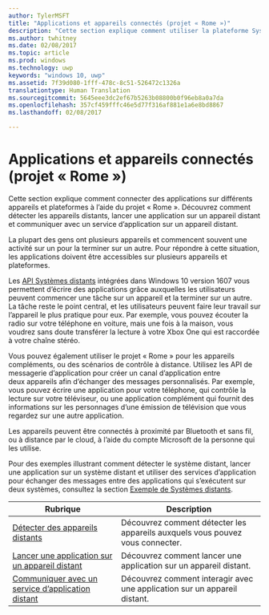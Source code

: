 ```yaml
---
author: TylerMSFT
title: "Applications et appareils connectés (projet « Rome »)"
description: "Cette section explique comment utiliser la plateforme Systèmes distants pour identifier les appareils distants, lancer une application sur un appareil distant et communiquer avec un service d’application sur un appareil distant."
ms.author: twhitney
ms.date: 02/08/2017
ms.topic: article
ms.prod: windows
ms.technology: uwp
keywords: "windows 10, uwp"
ms.assetid: 7f39d080-1fff-478c-8c51-526472c1326a
translationtype: Human Translation
ms.sourcegitcommit: 5645eee3dc2ef67b5263b08800b0f96eb8a0a7da
ms.openlocfilehash: 357cf459fffc46e5d77f316af881e1a6e8bd8867
ms.lasthandoff: 02/08/2017

---
```


# <a name="connected-apps-and-devices-project-rome"></a>Applications et appareils connectés (projet « Rome »)

Cette section explique comment connecter des applications sur différents appareils et plateformes à l’aide du projet « Rome ». Découvrez comment détecter les appareils distants, lancer une application sur un appareil distant et communiquer avec un service d’application sur un appareil distant.

La plupart des gens ont plusieurs appareils et commencent souvent une activité sur un pour la terminer sur un autre. Pour répondre à cette situation, les applications doivent être accessibles sur plusieurs appareils et plateformes.

Les [API Systèmes distants](https://msdn.microsoft.com/library/windows/apps/Windows.System.RemoteSystems) intégrées dans Windows 10 version 1607 vous permettent d’écrire des applications grâce auxquelles les utilisateurs peuvent commencer une tâche sur un appareil et la terminer sur un autre. La tâche reste le point central, et les utilisateurs peuvent faire leur travail sur l’appareil le plus pratique pour eux. Par exemple, vous pouvez écouter la radio sur votre téléphone en voiture, mais une fois à la maison, vous voudrez sans doute transférer la lecture à votre Xbox One qui est raccordée à votre chaîne stéréo.

Vous pouvez également utiliser le projet « Rome » pour les appareils compléments, ou des scénarios de contrôle à distance. Utilisez les API de messagerie d’application pour créer un canal d’application entre deux appareils afin d’échanger des messages personnalisés. Par exemple, vous pouvez écrire une application pour votre téléphone, qui contrôle la lecture sur votre téléviseur, ou une application complément qui fournit des informations sur les personnages d’une émission de télévision que vous regardez sur une autre application.  

Les appareils peuvent être connectés à proximité par Bluetooth et sans fil, ou à distance par le cloud, à l’aide du compte Microsoft de la personne qui les utilise.

Pour des exemples illustrant comment détecter le système distant, lancer une application sur un système distant et utiliser des services d’application pour échanger des messages entre des applications qui s’exécutent sur deux systèmes, consultez la section [Exemple de Systèmes distants](https://github.com/Microsoft/Windows-universal-samples/tree/dev/Samples/RemoteSystems ).

| Rubrique | Description |
|-------|-------------|
| [Détecter des appareils distants](discover-remote-devices.md)  | Découvrez comment détecter les appareils auxquels vous pouvez vous connecter. |
| [Lancer une application sur un appareil distant](launch-a-remote-app.md) | Découvrez comment lancer une application sur un appareil distant.  |
| [Communiquer avec un service d’application distant](communicate-with-a-remote-app-service.md) | Découvrez comment interagir avec une application sur un appareil distant. |

